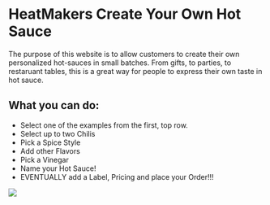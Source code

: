 # HeatMakers Create Your Own Hot Sauce
<p>The purpose of this website is to allow customers to create their own personalized hot-sauces in small batches.  From gifts, to parties, to restaruant tables, this is a great way for people to express their own taste in hot sauce.</p>

## What you can do:
* Select one of the examples from the first, top row.
* Select up to two Chilis
* Pick a Spice Style
* Add other Flavors
* Pick a Vinegar
* Name your Hot Sauce!
* EVENTUALLY add a Label, Pricing and place your Order!!!


<img src="../screenshot.png"/>